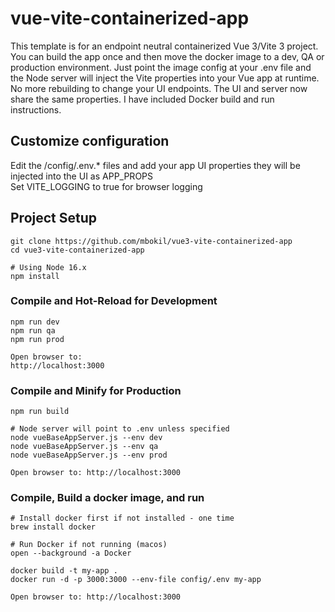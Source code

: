 # vue-vite-containerized-app

This template is for an endpoint neutral containerized Vue 3/Vite 3 project. You can build the app once and then move the docker image to a dev, QA or production environment. Just point the image config at your .env file and the Node server will inject the Vite properties into your Vue app at runtime. No more rebuilding to change your UI endpoints. The UI and server now share the same properties. I have included Docker build and run instructions.


## Customize configuration
Edit the /config/.env.* files and add your app UI properties they will be injected into the UI as APP_PROPS  
Set VITE_LOGGING to true for browser logging


## Project Setup

```
git clone https://github.com/mbokil/vue3-vite-containerized-app
cd vue3-vite-containerized-app

# Using Node 16.x
npm install
```

### Compile and Hot-Reload for Development

```
npm run dev
npm run qa
npm run prod

Open browser to:
http://localhost:3000
```

### Compile and Minify for Production

```
npm run build

# Node server will point to .env unless specified
node vueBaseAppServer.js --env dev
node vueBaseAppServer.js --env qa
node vueBaseAppServer.js --env prod

Open browser to: http://localhost:3000
```

### Compile, Build a docker image, and run

```
# Install docker first if not installed - one time
brew install docker

# Run Docker if not running (macos)
open --background -a Docker

docker build -t my-app .
docker run -d -p 3000:3000 --env-file config/.env my-app

Open browser to: http://localhost:3000
```
